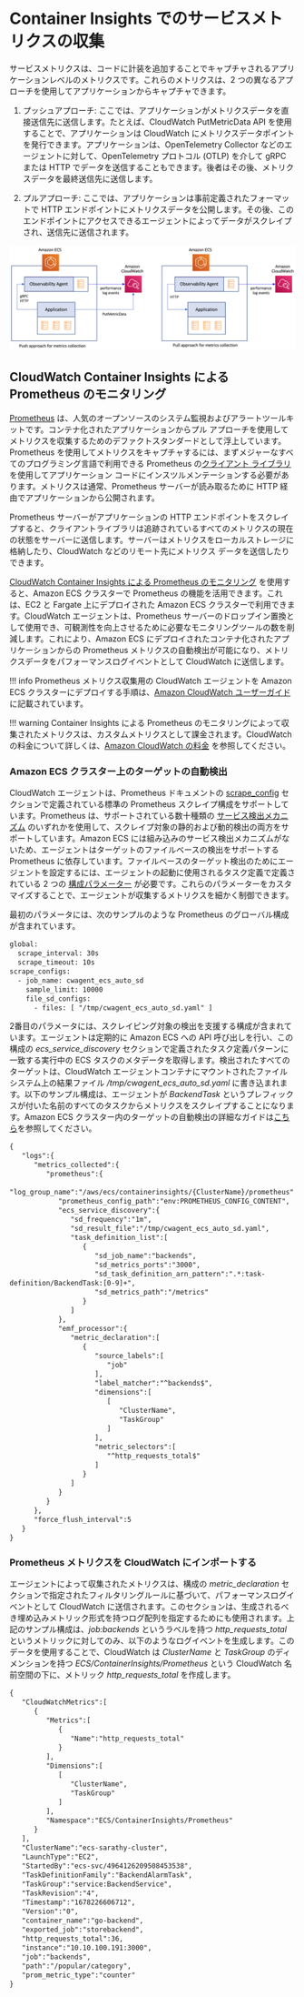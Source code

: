 # Container Insights でのサービスメトリクスの収集

サービスメトリクスは、コードに計装を追加することでキャプチャされるアプリケーションレベルのメトリクスです。これらのメトリクスは、2 つの異なるアプローチを使用してアプリケーションからキャプチャできます。

1. プッシュアプローチ: ここでは、アプリケーションがメトリクスデータを直接送信先に送信します。たとえば、CloudWatch PutMetricData API を使用することで、アプリケーションは CloudWatch にメトリクスデータポイントを発行できます。アプリケーションは、OpenTelemetry Collector などのエージェントに対して、OpenTelemetry プロトコル (OTLP) を介して gRPC または HTTP でデータを送信することもできます。後者はその後、メトリクスデータを最終送信先に送信します。

2. プルアプローチ: ここでは、アプリケーションは事前定義されたフォーマットで HTTP エンドポイントにメトリクスデータを公開します。その後、このエンドポイントにアクセスできるエージェントによってデータがスクレイプされ、送信先に送信されます。

![メトリクス収集のプッシュアプローチ](../../../../images/PushPullApproach.png)

## CloudWatch Container Insights による Prometheus のモニタリング
[Prometheus](https://prometheus.io/docs/introduction/overview/) は、人気のオープンソースのシステム監視およびアラートツールキットです。コンテナ化されたアプリケーションからプル アプローチを使用してメトリクスを収集するためのデファクトスタンダードとして浮上しています。Prometheus を使用してメトリクスをキャプチャするには、まずメジャーなすべてのプログラミング言語で利用できる Prometheus の[クライアント ライブラリ](https://prometheus.io/docs/instrumenting/clientlibs/) を使用してアプリケーション コードにインスツルメンテーションする必要があります。メトリクスは通常、Prometheus サーバーが読み取るために HTTP 経由でアプリケーションから公開されます。 

Prometheus サーバーがアプリケーションの HTTP エンドポイントをスクレイプすると、クライアントライブラリは追跡されているすべてのメトリクスの現在の状態をサーバーに送信します。サーバーはメトリクスをローカルストレージに格納したり、CloudWatch などのリモート先にメトリクス データを送信したりできます。

[CloudWatch Container Insights による Prometheus のモニタリング](https://docs.aws.amazon.com/ja_jp/AmazonCloudWatch/latest/monitoring/ContainerInsights-Prometheus.html) を使用すると、Amazon ECS クラスターで Prometheus の機能を活用できます。これは、EC2 と Fargate 上にデプロイされた Amazon ECS クラスターで利用できます。CloudWatch エージェントは、Prometheus サーバーのドロップイン置換として使用でき、可観測性を向上させるために必要なモニタリングツールの数を削減します。これにより、Amazon ECS にデプロイされたコンテナ化されたアプリケーションからの Prometheus メトリクスの自動検出が可能になり、メトリクスデータをパフォーマンスログイベントとして CloudWatch に送信します。

!!! info
    Prometheus メトリクス収集用の CloudWatch エージェントを Amazon ECS クラスターにデプロイする手順は、[Amazon CloudWatch ユーザーガイド](https://docs.aws.amazon.com/ja_jp/AmazonCloudWatch/latest/monitoring/ContainerInsights-Prometheus-install-ECS.html)に記載されています。
    
!!! warning
    Container Insights による Prometheus のモニタリングによって収集されたメトリクスは、カスタムメトリクスとして課金されます。CloudWatch の料金について詳しくは、[Amazon CloudWatch の料金](https://aws.amazon.com/jp/cloudwatch/pricing/) を参照してください。

### Amazon ECS クラスター上のターゲットの自動検出

CloudWatch エージェントは、Prometheus ドキュメントの [scrape_config](https://prometheus.io/docs/prometheus/latest/configuration/configuration/#scrape_config) セクションで定義されている標準の Prometheus スクレイプ構成をサポートしています。Prometheus は、サポートされている数十種類の [サービス検出メカニズム](https://prometheus.io/docs/prometheus/latest/configuration/configuration/#scrape_config) のいずれかを使用して、スクレイプ対象の静的および動的検出の両方をサポートしています。Amazon ECS には組み込みのサービス検出メカニズムがないため、エージェントはターゲットのファイルベースの検出をサポートする Prometheus に依存しています。ファイルベースのターゲット検出のためにエージェントを設定するには、エージェントの起動に使用されるタスク定義で定義されている 2 つの [構成パラメーター](https://docs.aws.amazon.com/AmazonCloudWatch/latest/monitoring/ContainerInsights-Prometheus-Setup-configure-ECS.html) が必要です。これらのパラメーターをカスタマイズすることで、エージェントが収集するメトリクスを細かく制御できます。

最初のパラメータには、次のサンプルのような Prometheus のグローバル構成が含まれています。

```
global:
  scrape_interval: 30s
  scrape_timeout: 10s
scrape_configs:
  - job_name: cwagent_ecs_auto_sd
    sample_limit: 10000
    file_sd_configs:
      - files: [ "/tmp/cwagent_ecs_auto_sd.yaml" ] 
```

2番目のパラメータには、スクレイピング対象の検出を支援する構成が含まれています。エージェントは定期的に Amazon ECS への API 呼び出しを行い、この構成の *ecs_service_discovery* セクションで定義されたタスク定義パターンに一致する実行中の ECS タスクのメタデータを取得します。検出されたすべてのターゲットは、CloudWatch エージェントコンテナにマウントされたファイルシステム上の結果ファイル */tmp/cwagent_ecs_auto_sd.yaml* に書き込まれます。以下のサンプル構成は、エージェントが *BackendTask* というプレフィックスが付いた名前のすべてのタスクからメトリクスをスクレイプすることになります。Amazon ECS クラスター内のターゲットの自動検出の詳細なガイドは[こちら](https://docs.aws.amazon.com/AmazonCloudWatch/latest/monitoring/ContainerInsights-Prometheus-Setup-autodiscovery-ecs.html)を参照してください。

```
{
   "logs":{
      "metrics_collected":{
         "prometheus":{
            "log_group_name":"/aws/ecs/containerinsights/{ClusterName}/prometheus"
            "prometheus_config_path":"env:PROMETHEUS_CONFIG_CONTENT",
            "ecs_service_discovery":{
               "sd_frequency":"1m",
               "sd_result_file":"/tmp/cwagent_ecs_auto_sd.yaml",
               "task_definition_list":[
                  {
                     "sd_job_name":"backends",
                     "sd_metrics_ports":"3000",
                     "sd_task_definition_arn_pattern":".*:task-definition/BackendTask:[0-9]+",
                     "sd_metrics_path":"/metrics"
                  }
               ]
            },
            "emf_processor":{
               "metric_declaration":[
                  {
                     "source_labels":[
                        "job"
                     ],
                     "label_matcher":"^backends$",
                     "dimensions":[
                        [
                           "ClusterName",
                           "TaskGroup"
                        ]
                     ],
                     "metric_selectors":[
                        "^http_requests_total$"
                     ]
                  }
               ]
            }
         }
      },
      "force_flush_interval":5
   }
}
```

### Prometheus メトリクスを CloudWatch にインポートする

エージェントによって収集されたメトリクスは、構成の *metric_declaration* セクションで指定されたフィルタリングルールに基づいて、パフォーマンスログイベントとして CloudWatch に送信されます。このセクションは、生成されるべき埋め込みメトリック形式を持つログ配列を指定するためにも使用されます。上記のサンプル構成は、*job:backends* というラベルを持つ *http_requests_total* というメトリックに対してのみ、以下のようなログイベントを生成します。このデータを使用することで、CloudWatch は *ClusterName* と *TaskGroup* のディメンションを持つ *ECS/ContainerInsights/Prometheus* という CloudWatch 名前空間の下に、メトリック *http_requests_total* を作成します。

```
{
   "CloudWatchMetrics":[
      {
         "Metrics":[
            {
               "Name":"http_requests_total"
            }
         ],
         "Dimensions":[
            [
               "ClusterName",
               "TaskGroup"
            ]
         ],
         "Namespace":"ECS/ContainerInsights/Prometheus"
      }
   ],
   "ClusterName":"ecs-sarathy-cluster",
   "LaunchType":"EC2",
   "StartedBy":"ecs-svc/4964126209508453538",
   "TaskDefinitionFamily":"BackendAlarmTask",
   "TaskGroup":"service:BackendService",
   "TaskRevision":"4",
   "Timestamp":"1678226606712",
   "Version":"0",
   "container_name":"go-backend",
   "exported_job":"storebackend",
   "http_requests_total":36,
   "instance":"10.10.100.191:3000",
   "job":"backends",
   "path":"/popular/category",
   "prom_metric_type":"counter"
}
```
